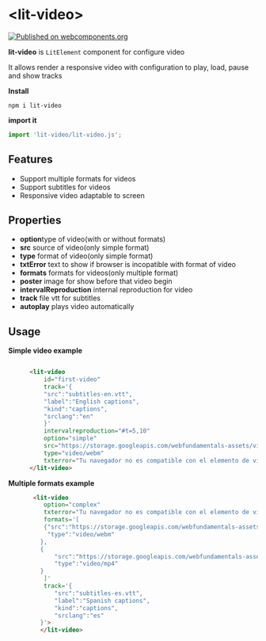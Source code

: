 # \<lit-video\>

[![Published on webcomponents.org](https://img.shields.io/badge/webcomponents.org-published-blue.svg)](https://www.webcomponents.org/element/lit-video)

**lit-video** is `LitElement` component for configure video

It allows render a responsive video with configuration to play, load, pause and show tracks

**Install**

 ```shell
npm i lit-video
 ```

 **import it**

 ```js
import 'lit-video/lit-video.js';
 ```

## Features
* Support multiple formats for videos
* Support subtitles for videos
* Responsive video adaptable to screen


## Properties

* **option**type of video(with or without formats)
* **src** source of video(only simple format)
* **type** format of video(only simple format)
* **txtError** text to show if browser is incopatible with format of video
* **formats** formats for videos(only multiple format)
* **poster** image for show before that video begin
* **intervalReproduction** internal reproduction for video
* **track** file vtt for subtitles
* **autoplay** plays video automatically

## Usage

**Simple video example**

```html

      <lit-video 
          id="first-video" 
          track='{
          "src":"subtitles-en.vtt",
          "label":"English captions",
          "kind":"captions",
          "srclang":"en"
          }' 
          intervalreproduction="#t=5,10" 
          option="simple" 
          src="https://storage.googleapis.com/webfundamentals-assets/videos/chrome.webm" 
          type="video/webm" 
          txterror="Tu navegador no es compatible con el elemento de video.">
      </lit-video>
```

**Multiple formats example**

``` html
       <lit-video 
          option="complex" 
          txterror="Tu navegador no es compatible con el elemento de video." 
          formats='[
          {"src":"https://storage.googleapis.com/webfundamentals-assets/videos/chrome.webm",
           "type":"video/webm"
         },
         {
             "src":"https://storage.googleapis.com/webfundamentals-assets/videos/chrome.mp4",
             "type":"video/mp4"
         }
          ]' 
          track='{
             "src":"subtitles-es.vtt",
             "label":"Spanish captions",
             "kind":"captions",
             "srclang":"es"
         }'>
         </lit-video>
```
